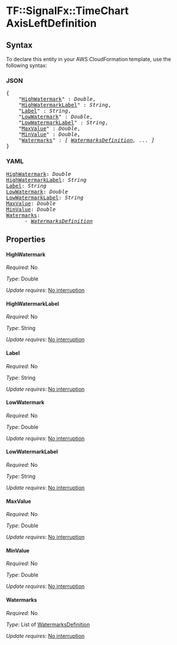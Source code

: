 # TF::SignalFx::TimeChart AxisLeftDefinition

## Syntax

To declare this entity in your AWS CloudFormation template, use the following syntax:

### JSON

<pre>
{
    "<a href="#highwatermark" title="HighWatermark">HighWatermark</a>" : <i>Double</i>,
    "<a href="#highwatermarklabel" title="HighWatermarkLabel">HighWatermarkLabel</a>" : <i>String</i>,
    "<a href="#label" title="Label">Label</a>" : <i>String</i>,
    "<a href="#lowwatermark" title="LowWatermark">LowWatermark</a>" : <i>Double</i>,
    "<a href="#lowwatermarklabel" title="LowWatermarkLabel">LowWatermarkLabel</a>" : <i>String</i>,
    "<a href="#maxvalue" title="MaxValue">MaxValue</a>" : <i>Double</i>,
    "<a href="#minvalue" title="MinValue">MinValue</a>" : <i>Double</i>,
    "<a href="#watermarks" title="Watermarks">Watermarks</a>" : <i>[ <a href="watermarksdefinition.md">WatermarksDefinition</a>, ... ]</i>
}
</pre>

### YAML

<pre>
<a href="#highwatermark" title="HighWatermark">HighWatermark</a>: <i>Double</i>
<a href="#highwatermarklabel" title="HighWatermarkLabel">HighWatermarkLabel</a>: <i>String</i>
<a href="#label" title="Label">Label</a>: <i>String</i>
<a href="#lowwatermark" title="LowWatermark">LowWatermark</a>: <i>Double</i>
<a href="#lowwatermarklabel" title="LowWatermarkLabel">LowWatermarkLabel</a>: <i>String</i>
<a href="#maxvalue" title="MaxValue">MaxValue</a>: <i>Double</i>
<a href="#minvalue" title="MinValue">MinValue</a>: <i>Double</i>
<a href="#watermarks" title="Watermarks">Watermarks</a>: <i>
      - <a href="watermarksdefinition.md">WatermarksDefinition</a></i>
</pre>

## Properties

#### HighWatermark

_Required_: No

_Type_: Double

_Update requires_: [No interruption](https://docs.aws.amazon.com/AWSCloudFormation/latest/UserGuide/using-cfn-updating-stacks-update-behaviors.html#update-no-interrupt)

#### HighWatermarkLabel

_Required_: No

_Type_: String

_Update requires_: [No interruption](https://docs.aws.amazon.com/AWSCloudFormation/latest/UserGuide/using-cfn-updating-stacks-update-behaviors.html#update-no-interrupt)

#### Label

_Required_: No

_Type_: String

_Update requires_: [No interruption](https://docs.aws.amazon.com/AWSCloudFormation/latest/UserGuide/using-cfn-updating-stacks-update-behaviors.html#update-no-interrupt)

#### LowWatermark

_Required_: No

_Type_: Double

_Update requires_: [No interruption](https://docs.aws.amazon.com/AWSCloudFormation/latest/UserGuide/using-cfn-updating-stacks-update-behaviors.html#update-no-interrupt)

#### LowWatermarkLabel

_Required_: No

_Type_: String

_Update requires_: [No interruption](https://docs.aws.amazon.com/AWSCloudFormation/latest/UserGuide/using-cfn-updating-stacks-update-behaviors.html#update-no-interrupt)

#### MaxValue

_Required_: No

_Type_: Double

_Update requires_: [No interruption](https://docs.aws.amazon.com/AWSCloudFormation/latest/UserGuide/using-cfn-updating-stacks-update-behaviors.html#update-no-interrupt)

#### MinValue

_Required_: No

_Type_: Double

_Update requires_: [No interruption](https://docs.aws.amazon.com/AWSCloudFormation/latest/UserGuide/using-cfn-updating-stacks-update-behaviors.html#update-no-interrupt)

#### Watermarks

_Required_: No

_Type_: List of <a href="watermarksdefinition.md">WatermarksDefinition</a>

_Update requires_: [No interruption](https://docs.aws.amazon.com/AWSCloudFormation/latest/UserGuide/using-cfn-updating-stacks-update-behaviors.html#update-no-interrupt)

